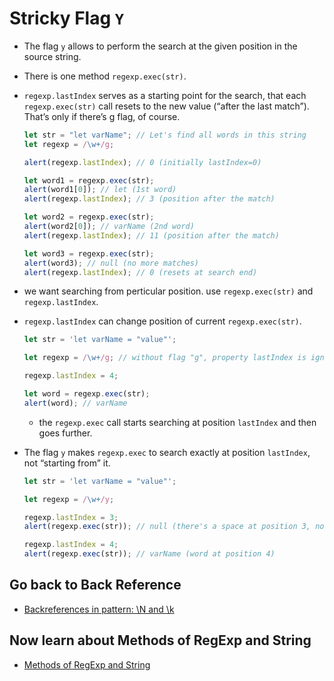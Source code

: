 # Stricky Flag `Y`

- The flag `y` allows to perform the search at the given position in the source string.
- There is one method `regexp.exec(str)`.

- `regexp.lastIndex` serves as a starting point for the search, that each `regexp.exec(str)` call resets to the new value (“after the last match”). That’s only if there’s g flag, of course.

  ```js
  let str = "let varName"; // Let's find all words in this string
  let regexp = /\w+/g;

  alert(regexp.lastIndex); // 0 (initially lastIndex=0)

  let word1 = regexp.exec(str);
  alert(word1[0]); // let (1st word)
  alert(regexp.lastIndex); // 3 (position after the match)

  let word2 = regexp.exec(str);
  alert(word2[0]); // varName (2nd word)
  alert(regexp.lastIndex); // 11 (position after the match)

  let word3 = regexp.exec(str);
  alert(word3); // null (no more matches)
  alert(regexp.lastIndex); // 0 (resets at search end)
  ```

- we want searching from perticular position. use `regexp.exec(str)` and `regexp.lastIndex`.
- `regexp.lastIndex` can change position of current `regexp.exec(str)`.

  ```js
  let str = 'let varName = "value"';

  let regexp = /\w+/g; // without flag "g", property lastIndex is ignored

  regexp.lastIndex = 4;

  let word = regexp.exec(str);
  alert(word); // varName
  ```

  - the `regexp.exec` call starts searching at position `lastIndex` and then goes further.

- The flag `y` makes `regexp.exec` to search exactly at position `lastIndex`, not “starting from” it.

  ```js
  let str = 'let varName = "value"';

  let regexp = /\w+/y;

  regexp.lastIndex = 3;
  alert(regexp.exec(str)); // null (there's a space at position 3, not a word)

  regexp.lastIndex = 4;
  alert(regexp.exec(str)); // varName (word at position 4)
  ```

## Go back to Back Reference

- [Backreferences in pattern: \N and \k<name>](./11%20BackReference.md)

## Now learn about Methods of RegExp and String

- [Methods of RegExp and String](./15%20Methods%20of%20RegExp.js)

